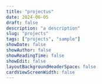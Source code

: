```yaml
---
title: "projectus"
date: 2024-06-05
draft: false
description: "a description"
slug: "projects"
tags: ["projects", "sample"]
showDate: false
showAuthor: false
showReadingTime: false
showEdit: false
layoutBackgroundHeaderSpace: false
cardViewScreenWidth: false
---
```

